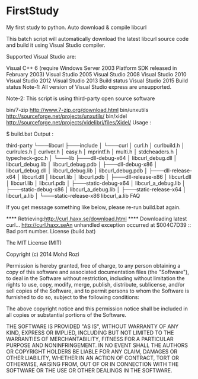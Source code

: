 # FirstStudy
My first study to python.
Auto download & compile libcurl

This batch script will automatically download the latest libcurl source code and build it using Visual Studio compiler.

Supported Visual Studio are:

Visual C++ 6 (require Windows Server 2003 Platform SDK released in February 2003)
Visual Studio 2005
Visual Studio 2008
Visual Studio 2010
Visual Studio 2012
Visual Studio 2013 Build status
Visual Studio 2015 Build status
Note-1: All version of Visual Studio express are unsupported.

Note-2: This script is using third-party open source software

bin/7-zip http://www.7-zip.org/download.html
bin/unxutils http://sourceforge.net/projects/unxutils/
bin/xidel http://sourceforge.net/projects/videlibri/files/Xidel/
Usage :

$ build.bat
Output :

third-party
└───libcurl
    ├───include
    │   └───curl
    │           curl.h
    │           curlbuild.h
    │           curlrules.h
    │           curlver.h
    │           easy.h
    │           mprintf.h
    │           multi.h
    │           stdcheaders.h
    │           typecheck-gcc.h
    │
    └───lib
        ├───dll-debug-x64
        │       libcurl_debug.dll
        │       libcurl_debug.lib
        │       libcurl_debug.pdb
        │
        ├───dll-debug-x86
        │       libcurl_debug.dll
        │       libcurl_debug.lib
        │       libcurl_debug.pdb
        │
        ├───dll-release-x64
        │       libcurl.dll
        │       libcurl.lib
        │       libcurl.pdb
        │
        ├───dll-release-x86
        │       libcurl.dll
        │       libcurl.lib
        │       libcurl.pdb
        │
        ├───static-debug-x64
        │       libcurl_a_debug.lib
        │
        ├───static-debug-x86
        │       libcurl_a_debug.lib
        │
        ├───static-release-x64
        │       libcurl_a.lib
        │
        └───static-release-x86
                libcurl_a.lib
FAQ

If you get message something like below, please re-run build.bat again.

**** Retrieving:http://curl.haxx.se/download.html ****
Downloading latest curl...
http://curl.haxx.seAn unhandled exception occurred at $004C7D39 :: Bad port number.
License (build.bat)

The MIT License (MIT)

Copyright (c) 2014 Mohd Rozi

Permission is hereby granted, free of charge, to any person obtaining a copy
of this software and associated documentation files (the "Software"), to deal
in the Software without restriction, including without limitation the rights
to use, copy, modify, merge, publish, distribute, sublicense, and/or sell
copies of the Software, and to permit persons to whom the Software is
furnished to do so, subject to the following conditions:

The above copyright notice and this permission notice shall be included in
all copies or substantial portions of the Software.

THE SOFTWARE IS PROVIDED "AS IS", WITHOUT WARRANTY OF ANY KIND, EXPRESS OR
IMPLIED, INCLUDING BUT NOT LIMITED TO THE WARRANTIES OF MERCHANTABILITY,
FITNESS FOR A PARTICULAR PURPOSE AND NONINFRINGEMENT. IN NO EVENT SHALL THE
AUTHORS OR COPYRIGHT HOLDERS BE LIABLE FOR ANY CLAIM, DAMAGES OR OTHER
LIABILITY, WHETHER IN AN ACTION OF CONTRACT, TORT OR OTHERWISE, ARISING FROM,
OUT OF OR IN CONNECTION WITH THE SOFTWARE OR THE USE OR OTHER DEALINGS IN
THE SOFTWARE.
